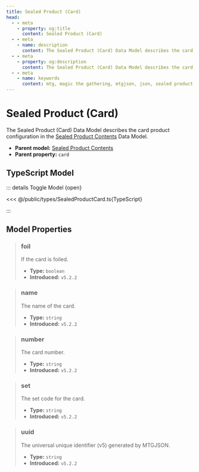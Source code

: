 ```yaml
---
title: Sealed Product (Card)
head:
  - - meta
    - property: og:title
      content: Sealed Product (Card)
  - - meta
    - name: description
      content: The Sealed Product (Card) Data Model describes the card product properties for the purchaseable product of a Set Data Model.
  - - meta
    - property: og:description
      content: The Sealed Product (Card) Data Model describes the card product properties for the purchaseable product of a Set Data Model.
  - - meta
    - name: keywords
      content: mtg, magic the gathering, mtgjson, json, sealed product card
---
```


# Sealed Product (Card)

The Sealed Product (Card) Data Model describes the card product configuration in the [Sealed Product Contents](/data-models/sealed-product/sealed-product-contents/) Data Model.

- **Parent model:** [Sealed Product Contents](/data-models/sealed-product/sealed-product-contents/)
- **Parent property:** `card`

## TypeScript Model

::: details Toggle Model {open}

<<< @/public/types/SealedProductCard.ts{TypeScript}

:::

## Model Properties

> ### foil
>
> If the card is foiled.
>
> - **Type:** `boolean`
> - **Introduced:** `v5.2.2`

> ### name
>
> The name of the card.
>
> - **Type:** `string`
> - **Introduced:** `v5.2.2`

> ### number
>
> The card number.
>
> - **Type:** `string`
> - **Introduced:** `v5.2.2`

> ### set
>
> The set code for the card.
>
> - **Type:** `string`
> - **Introduced:** `v5.2.2`

> ### uuid
>
> The universal unique identifier (v5) generated by MTGJSON.
>
> - **Type:** `string`
> - **Introduced:** `v5.2.2`
